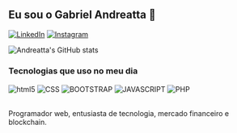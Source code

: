 ## Eu sou o Gabriel Andreatta 👋 ###

[![LinkedIn](https://img.shields.io/badge/LinkedIn-0077B5?style=for-the-badge&logo=linkedin&logoColor=white)](https://www.linkedin.com/in/gabrielandreatta/)
[![Instagram](https://img.shields.io/badge/Instagram-E4405F?style=for-the-badge&logo=instagram&logoColor=white)](https://www.instagram.com/gabriel_andreatta/)

![Andreatta's GitHub stats](https://github-readme-stats.vercel.app/api?username=andreattag&show_icons=true&theme=merko)

### Tecnologias que uso no meu dia ###

<div style="display: inline_block">
  <img align="center" alt="html5" src="https://img.shields.io/badge/HTML5-E34F26?style=for-the-badge&logo=html5&logoColor=white" />
  <img align="center" alt="CSS" src="https://img.shields.io/badge/CSS3-1572B6?style=for-the-badge&logo=css3&logoColor=white" />
  <img align="center" alt="BOOTSTRAP" src="https://img.shields.io/badge/Bootstrap-563D7C?style=for-the-badge&logo=bootstrap&logoColor=white" />
  <img align="center" alt="JAVASCRIPT" src="https://img.shields.io/badge/JavaScript-F7DF1E?style=for-the-badge&logo=javascript&logoColor=black" />
  <img align="center" alt="PHP" src="https://img.shields.io/badge/PHP-777BB4?style=for-the-badge&logo=php&logoColor=white" />
</div><br>

Programador web, entusiasta de tecnologia, mercado financeiro e blockchain.
